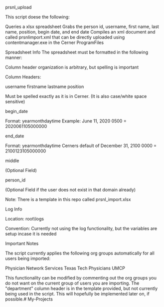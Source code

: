 prsnl_upload


This script doese the following:

Queries a xlsx spreadsheet
Grabs the person id, username, first name, last name, position, begin date, and end date
Compiles an xml document and called prsnlimport.xml that can be directly uploaded using contentmanager.exe in the Cerner ProgramFiles


Spreadsheet Info
The spreadsheet must be formatted in the following manner:

Column header organization is arbitrary, but spelling is important

Column Headers:

username
firstname
lastname
position

Must be spelled exactly as it is in Cerner. (It is also case/white space sensitive)


begin_date


Format: yearmonthdaytime
Example: June 11, 2020 0500 = 2020061105000000


end_date


Format: yearmonthdaytime
Cerners default of December 31, 2100 0000 = 2100123105000000


middle

(Optional Field)


person_id

(Optional Field if the user does not exist in that domain already)





Note: There is a template in this repo called prsnl_import.xlsx

Log Info


Location: root\logs

Convention: Currently not using the log functionality, but the variables are setup incase it is needed


Important Notes

The script currently applies the following org groups automatically for all users being imported:

Physician Network Services
Texas Tech Physicians
UMCP


This functionality can be modified by commenting out the org groups you do not want on the current group of users you are importing.
The "department" column header is in the template provided, but not currently being used in the script. This will hopefully be implemented later on, if possible.# My-Projects
